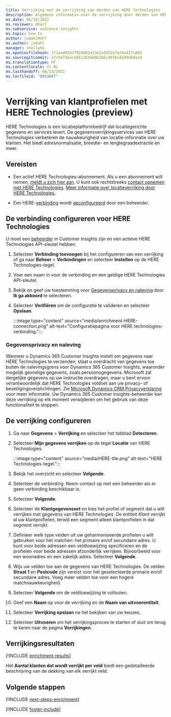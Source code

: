 ```yaml
---
title: Verrijking met de verrijking van derden van HERE Technologies
description: Algemene informatie over de verrijking door derden van HERE Technologies.
ms.date: 06/10/2022
ms.reviewer: mhart
ms.subservice: audience-insights
ms.topic: how-to
author: jodahlMSFT
ms.author: jodahl
manager: shellyha
ms.openlocfilehash: 171ead92427924083a13e2a3d52e7a7da417c801
ms.sourcegitcommit: 27c5473eecd851263e60b2b6c96f6c0a99d68acb
ms.translationtype: HT
ms.contentlocale: nl-NL
ms.lasthandoff: 06/13/2022
ms.locfileid: "8953667"
---
```

# <a name="enrichment-of-customer-profiles-with-here-technologies-preview"></a>Verrijking van klantprofielen met HERE Technologies (preview)

HERE Technologies is een locatieplatformbedrijf dat locatiegerichte gegevens en services levert. De gegevensverrijkingsservices van HERE Technologies verbeteren de nauwkeurigheid van locatie-informatie over uw klanten. Het biedt adresnormalisatie, breedte- en lengtegraadextractie en meer.

## <a name="prerequisites"></a>Vereisten

- Een actief HERE Technologies-abonnement. Als u een abonnement wilt nemen, [meldt u zich hier aan](https://developer.here.com/sign-up?utm_medium=referral&utm_source=Microsoft-Dynamics-CI&create=Freemium-Basic). U kunt ook rechtstreeks [contact opnemen met HERE Technologies](https://developer.here.com/help?utm_medium=referral&utm_source=Microsoft-Dynamics-CI#how-can-we-help-you). [Meer informatie over locatieverrijking door HERE Technologies.](https://developer.here.com/location-enrichment?cid=Dev-MicrosoftDynamics-DB-0-Dev-&utm_source=MicrosoftDynamics&utm_medium=referral&utm_campaign=Online_Dev_ReferralMicrosoft)

- Een HERE-[verbinding](connections.md) wordt [geconfigureerd](#configure-the-connection-for-here-technologies) door een beheerder.

## <a name="configure-the-connection-for-here-technologies"></a>De verbinding configureren voor HERE Technologies

U moet een [beheerder](permissions.md#admin) in Customer Insights zijn en een actieve HERE Technologies API-sleutel hebben.

1. Selecteer **Verbinding toevoegen** bij het configureren van een verrijking of ga naar **Beheer** > **Verbindingen** en selecteer **Instellen** op de HERE Technologies-tegel.

1. Voer een naam in voor de verbinding en een geldige HERE Technologies API-sleutel.

1. Bekijk en geef uw toestemming voor [Gegevensprivacy en naleving](#data-privacy-and-compliance) door **Ik ga akkoord** te selecteren.

1. Selecteer **Verifiëren** om de configuratie te valideren en selecteer **Opslaan**.

   :::image type="content" source="media/enrichment-HERE-connection.png" alt-text="Configuratiepagina voor HERE technologies-verbinding.":::

### <a name="data-privacy-and-compliance"></a>Gegevensprivacy en naleving

Wanneer u Dynamics 365 Customer Insights instelt om gegevens naar HERE Technologies te verzenden, staat u overdracht van gegevens toe buiten de nalevingsgrens voor Dynamics 365 Customer Insights, waaronder mogelijk gevoelige gegevens, zoals persoonsgegevens. Microsoft zal dergelijke gegevens op uw instructie overdragen, maar u bent ervoor verantwoordelijk dat HERE Technologies voldoet aan uw privacy- of beveiligingsverplichtingen. Zie [Microsoft Dynamics CRM Privacyverklaring](https://go.microsoft.com/fwlink/?linkid=396732) voor meer informatie.
Uw Dynamics 365 Customer Insights-beheerder kan deze verrijking op elk moment verwijderen om het gebruik van deze functionaliteit te stoppen.

## <a name="configure-the-enrichment"></a>De verrijking configureren

1. Ga naar **Gegevens** > **Verrijking** en selecteer het tabblad **Detecteren**.

1. Selecteer **Mijn gegevens verrijken** op de tegel **Locatie** van HERE Technologies.

   :::image type="content" source="media/HERE-tile.png" alt-text="HERE Technologies-tegel.":::

1. Bekijk het overzicht en selecteer **Volgende**.

1. Selecteer de verbinding. Neem contact op met een beheerder als er geen verbinding beschikbaar is.

1. Selecteer **Volgende**.

1. Selecteer de **Klantgegevensset** en kies het profiel of segment dat u wilt verrijken met gegevens van HERE Technologies. De entiteit *Klant* verrijkt al uw klantprofielen, terwijl een segment alleen klantprofielen in dat segment verrijkt.

1. Definieer welk type velden uit uw geharmoniseerde profielen u wilt gebruiken voor het matchen: het primaire en/of secundaire adres. U kunt voor beide adressen een veldtoewijzing specificeren en de profielen voor beide adressen afzonderlijk verrijken. Bijvoorbeeld voor een woonadres en een zakelijk adres. Selecteer **Volgende**.

1. Wijs uw velden toe aan de gegevens van HERE Technologies. De velden **Straat 1** en **Postcode** zijn vereist voor het geselecteerde primaire en/of secundaire adres. Voeg meer velden toe voor een hogere matchnauwkeurigheid.

1. Selecteer **Volgende** om de veldtoewijzing te voltooien.

1. Geef een **Naam** op voor de verrijking en de **Naam van uitvoerentiteit**.

1. Selecteer **Verrijking opslaan** na het bekijken van uw keuzes.

1. Selecteer **Uitvoeren** om het verrijkingsproces te starten of sluit om terug te keren naar de pagina **Verrijkingen**.

## <a name="enrichment-results"></a>Verrijkingsresultaten

[!INCLUDE [enrichment-results](includes/enrichment-results.md)]

Het **Aantal klanten dat wordt verrijkt per veld** biedt een gedetailleerde beschrijving van de dekking van elk verrijkt veld.

## <a name="next-steps"></a>Volgende stappen

[!INCLUDE [next-steps-enrichment](includes/next-steps-enrichment.md)]

[!INCLUDE [footer-include](includes/footer-banner.md)]
